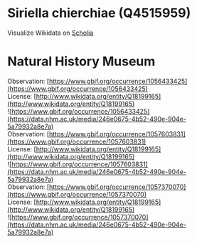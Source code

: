 
Siriella chierchiae (Q4515959)
==============================
  
Visualize Wikidata on [Scholia](https://scholia.toolforge.org/taxon/Q4515959)
# Natural History Museum
  
Observation: [https://www.gbif.org/occurrence/1056433425](https://www.gbif.org/occurrence/1056433425)  
License: [http://www.wikidata.org/entity/Q18199165](http://www.wikidata.org/entity/Q18199165)  
![https://www.gbif.org/occurrence/1056433425](https://data.nhm.ac.uk/media/246e0675-4b52-490e-904e-5a79932a8e7a)  
Observation: [https://www.gbif.org/occurrence/1057603831](https://www.gbif.org/occurrence/1057603831)  
License: [http://www.wikidata.org/entity/Q18199165](http://www.wikidata.org/entity/Q18199165)  
![https://www.gbif.org/occurrence/1057603831](https://data.nhm.ac.uk/media/246e0675-4b52-490e-904e-5a79932a8e7a)  
Observation: [https://www.gbif.org/occurrence/1057370070](https://www.gbif.org/occurrence/1057370070)  
License: [http://www.wikidata.org/entity/Q18199165](http://www.wikidata.org/entity/Q18199165)  
![https://www.gbif.org/occurrence/1057370070](https://data.nhm.ac.uk/media/246e0675-4b52-490e-904e-5a79932a8e7a)